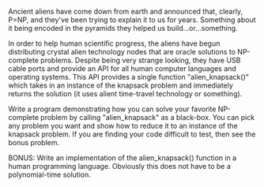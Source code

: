 Ancient aliens have come down from earth and announced that, clearly, P=NP, and they've been trying to explain it to us for years.  Something about it being encoded in the pyramids they helped us build...or...something.

In order to help human scientific progress, the aliens have begun distributing crystal alien technology nodes that are oracle solutions to NP-complete problems.  Despite being very strange looking, they have USB cable ports and provide an API for all human computer languages and operating systems.  This API provides a single 
function "alien_knapsack()" which takes in an instance of the knapsack problem and immediately returns the solution (it uses alient time-travel technology or something).

Write a program demonstrating how you can solve your favorite NP-complete problem by calling "alien_knapsack" as a black-box.  You can pick any problem you want and show how to reduce it to an instance of the knapsack problem.  If you are finding your code difficult to test, then see the bonus problem.

BONUS:  Write an implementation of the alien_knapsack() function in a human programming language.  Obviously this does not have to be a polynomial-time solution.